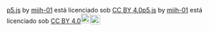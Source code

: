 <p xmlns:cc="http://creativecommons.org/ns#" xmlns:dct="http://purl.org/dc/terms/"><a property="dct:title" rel="cc:attributionURL" href="http://<p xmlns:cc="http://creativecommons.org/ns#" xmlns:dct="http://purl.org/dc/terms/"><a property="dct:title" rel="cc:attributionURL" href="https://miih-01.github.io/js-miih-01/">p5.js</a> by <a rel="cc:attributionURL dct:creator" property="cc:attributionName" href="https://github.com/miih-01" >miih-01</a> está licenciado sob <a href="https://creativecommons.org/licenses/by/4.0/?ref=chooser-v1" target="_blank" rel="license noopener noreferrer" style="display:inline-block;" >CC BY 4.0<img style="height:22px!impor">p5.js</a> by <a rel="cc:attributionURL dct:creator" property="cc:attributionName" href="https://github.com/miih-01">miih-01</a> está licenciado sob <a href=" https://creativecommons.org/licenses/by/4.0/?ref=chooser-v1" target="_blank" rel="license noopener noreferrer" style="display:inline-block;" >CC BY 4.0<img style="height:22px!important; margem esquerda: 3px; alinhamento vertical: texto inferior;" src="https://mirrors.creativecommons.org/presskit/icons/cc.svg?ref=chooser-v1" alt=""><img style="height:22px!important; margem esquerda: 3px; vertical-align:text-bottom;" src="https://mirrors.creativecommons.org/presskit/icons/by.svg?ref=chooser-v1" alt=""></a></p>
